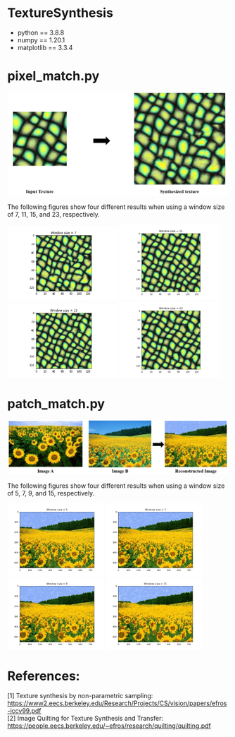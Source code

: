 # TextureSynthesis

- python == 3.8.8
- numpy == 1.20.1
- matplotlib == 3.3.4


# pixel_match.py 
<img src="./results/pixel_match.png" width=600>

The following figures show four different results when using a window size of 7, 11, 15, and 23, respectively.

<img src="./results/part1_7x7.png" width=250> <img src="./results/part1_11x11.png" width=230> <img src="./results/part1_15x15.png" width=250> <img src="./results/part1_23x23.png" width=230>  

# patch_match.py
<img src="./results/patch_match.png" width=800>

The following figures show four different results when using a window size of 5, 7, 9, and 15, respectively.

<img src="./results/part2_5x5.png" width=220> <img src="./results/part2_7x7.png" width=220>  <img src="./results/part2_9x9.png" width=220> <img src="./results/part2_15x15.png" width=220> 

# References:
[1] Texture synthesis by non-parametric sampling: https://www2.eecs.berkeley.edu/Research/Projects/CS/vision/papers/efros-iccv99.pdf  
[2] Image Quilting for Texture Synthesis and Transfer: https://people.eecs.berkeley.edu/~efros/research/quilting/quilting.pdf

